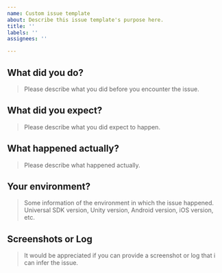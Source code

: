 ```yaml
---
name: Custom issue template
about: Describe this issue template's purpose here.
title: ''
labels: ''
assignees: ''

---
```


## What did you do?

> Please describe what you did before you encounter the issue.

## What did you expect?

> Please describe what you did expect to happen.

## What happened actually?

> Please describe what happened actually.

## Your environment?

> Some information of the environment in which the issue happened. Universal SDK version, Unity version, Android version, iOS version, etc.

## Screenshots or Log

> It would be appreciated if you can provide a screenshot or log that i can infer the issue.
